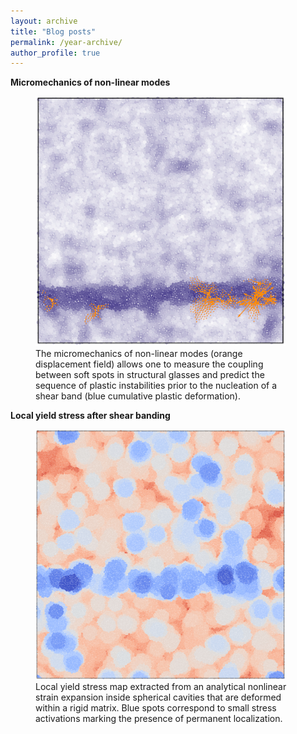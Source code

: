 ```yaml
---
layout: archive
title: "Blog posts"
permalink: /year-archive/
author_profile: true
---
```


**Micromechanics of non-linear modes**
<br/>
<figure>
  <img src="/images/micromeca_non_linear_modes-min.png" width="400" height="400">
  <figcaption>The micromechanics of non-linear modes (orange displacement field) allows one to measure the coupling between soft spots in structural glasses and predict the sequence of plastic instabilities prior to the nucleation of a shear band (blue cumulative plastic deformation).</figcaption>
</figure>




**Local yield stress after shear banding**
<br/>
<figure>
  <img src="/images/strain_expansion-min.png" width="400" height="400">
  <figcaption>Local yield stress map extracted from an analytical nonlinear strain expansion inside spherical cavities that are deformed within a rigid matrix. Blue spots correspond to small stress activations marking the presence of permanent localization.</figcaption>
</figure>
